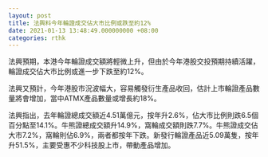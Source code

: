 ```yaml
---
layout: post
title: 法興料今年輪證成交佔大市比例或跌至約12%
date: 2021-01-13 13:48:49.000000000 +08:00
categories: rthk
---
```


法興預期，本港今年輪證成交額將輕微上升，但由於今年港股交投預期持續活躍，輪證成交佔大市比例或進一步下跌至約12%。

法興又預計，今年港股市況波幅大，容易觸發衍生產品收回，估計上市輪證產品數量將會增加，當中ATMX產品數量或增長約18%。

法興指出，去年輪證總成交額近4.51萬億元，按年升2.6%，佔大市比例則跌6.5個百分點至14.1%。牛熊證總成交額升14.9%，窩輪成交額則跌7.7%。牛熊證成交佔大市7.2%，窩輪則佔6.9%，兩者都按年下跌。新發行輪證產品近5.09萬隻，按年升51.5%，主要受惠不少科技股上市，帶動產品增加。

